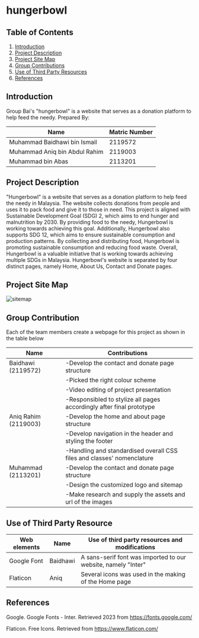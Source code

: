# hungerbowl
## Table of Contents

  <ol>
    <li><a href="#introduction">Introduction</a></li>
    <li><a href="#project-description">Project Description</a></li>
    <li><a href="#project-site-map">Project Site Map</a></li>
    <li><a href="#group-contribution">Group Contributions</a></li>
    <li><a href="#use-of-third-party-resource">Use of Third Party Resources</a></li>
    <li><a href="#references">References</a></li>
  </ol>

## Introduction

Group Bai's "hungerbowl" is a website that serves as a donation platform to help feed the needy.
Prepared By:

| Name                                   | Matric Number |
|----------------------------------------|---------------|
| Muhammad Baidhawi bin Ismail           | 2119572       |
| Muhammad Aniq bin Abdul Rahim          | 2119003       |
| Muhammad bin Abas                      | 2113201       |

## Project Description
"Hungerbowl" is a website that serves as a donation platform to help feed the needy in Malaysia. The website collects donations from people and uses it to pack food and give it to those in need. This project is aligned with Sustainable Development Goal (SDG) 2, which aims to end hunger and malnutrition by 2030. By providing food to the needy, Hungerbowl is working towards achieving this goal. Additionally, Hungerbowl also supports SDG 12, which aims to ensure sustainable consumption and production patterns. By collecting and distributing food, Hungerbowl is promoting sustainable consumption and reducing food waste. Overall, Hungerbowl is a valuable initiative that is working towards achieving multiple SDGs in Malaysia. Hungerbowl's website is separated by four distinct pages, namely Home, About Us, Contact and Donate pages. 


## Project Site Map
![sitemap](https://user-images.githubusercontent.com/file.jpg)



## Group Contribution
Each of the team members create a webpage for this project as shown in the table below

| **Name**                | Contributions                                            |
|-------------------------|----------------------------------------------------------|
| Baidhawi (2119572)      | -Develop the contact and donate page structure  |            
|                         | -Picked the right colour scheme   |
|                         | -Video editing of project presentation  |
|                         | -Responsibled to stylize all pages accordingly after final prototype   |
| Aniq Rahim (2119003)    | -Develop the home and about page structure  |                      
|                         | -Develop navigation in the header and styling the footer   |
|                         | -Handling and standardised overall CSS files and classes' nomenclature   |
| Muhammad (2113201)      | -Develop the contact and donate page structure |
|                         | -Design the customized logo and sitemap
|                         | -Make research and supply the assets and url of the images   |

## Use of Third Party Resource

| Web elements  | Name               | Use of third party resources and modifications |
|---------------|--------------------|------------------------------------------------|
| Google Font   | Baidhawi           | A sans-serif font was imported to our website, namely "Inter" |
| Flaticon      | Aniq               | Several icons was used in the making of the Home page |

## References

Google. Google Fonts - Inter. Retrieved 2023 from https://fonts.google.com/

Flaticon. Free Icons. Retrieved from https://www.flaticon.com/
